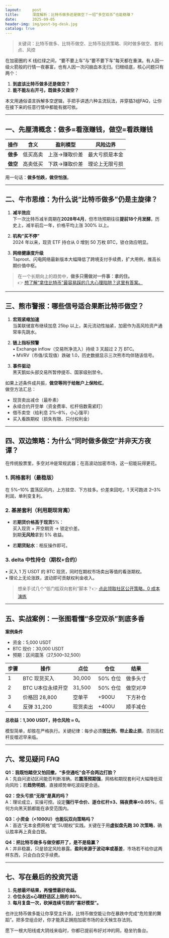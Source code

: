 ```yaml
---
layout:     post
title:      深度解析：比特币做多还是做空？一招“多空双杀”也能稳赚？
date:       2025-09-05
header-img: img/post-bg-desk.jpg
catalog: true
---
```


> 关键词：比特币做多、比特币做空、比特币投资策略、同时做多做空、套利点、风控

在加密圈的 K 线红绿之间，“要不要上车”与“要不要下车”每天都在重演。有人因一级火箭般的行情一夜暴富，也有人因一次闪崩血本无归。归根结底，核心问题只有两个：  
1. **到底该比特币做多还是做空？**  
2. **能不能左右开弓，既做多又做空？**

本文用通俗语言拆解多空逻辑，手把手讲透六种主流玩法，并穿插3组FAQ，让你在接下来的任意行情中都能有据可依。

---

## 一、先厘清概念：做多=看涨赚钱，做空=看跌赚钱

| 操作 | 含义 | 盈利模型 | 风险边界 |
| --- | --- | --- | --- |
| **做多** | 低买高卖 | 上涨→赚取价差 | 最大亏损是本金 |
| **做空** | 高卖低买 | 下跌→赚取价差 | 理论上无限亏损 |

用一句话：**做多怕跌，做空怕涨**。

---

## 二、牛市思维：为什么说“比特币做多”仍是主旋律？

1. **减半效应**  
   下一次比特币减半周期在**2028年4月**，但市场预期往往**提前18个月发酵**。历史上，减半前后一年，价格平均上涨 300% 以上。

2. **机构“买不停”**  
   2024 年以来，现货 ETF 持仓从 0 增到 50 万枚 BTC，锁仓效应明显。

3. **网络健康度升级**  
   Taproot、闪电网络最新版本大幅降低了跨境支付手续费，扩大用例，推高长期价值中枢。

> 在一个长期向上的趋势中，**做多只需做对一件事：拿的住。**  
> 👉 [想了解“拿住比特币”最容易踩的几大心理陷阱？这里有答案。](https://okxdog.com/)

---

## 三、熊市警报：哪些信号适合果断比特币做空？

1. **宏观紧缩加速**  
   当美联储宣布继续加息 25bp 以上，美元流动性抽紧，加密作为高风险资产通常率先跳水。

2. **链上指标预警**  
   • Exchange inflow（交易所净流入）持续 3 天超过 2 万 BTC。  
   • MVRV（市值/实现值）跌破 1.0，历史数据显示三次熊市均伴随该信号。

3. **事件驱动**  
   黑天鹅如头部交易所暂停提币、国家级别禁令。

如果上述条件成共振，**做空等同于给账户上保险杠**。  
做空方法汇总：  
- 现货卖出减仓（最朴素）  
- 永续合约开空单（资金费率、杠杆倍数需紧盯）  
- 借币卖空（给利息 2%–8%，小心强平）  
- 买入看跌期权（损失有限、只付权利金）

---

## 四、双边策略：为什么“同时做多做空”并非天方夜谭？

在传统股票里，多空对冲是常规武器；在高波动加密市场，这一招能玩得更花。

### 1. 网格套利（最稳版）

在 5%–10% 震荡区间内，上方挂空、下方挂多。价差来回吃，1 天可跑进 2–3% 利润，单利变复利。

### 2. 基差套利（利用期现背离）

- 若**期货价格高于现货**5%：  
  买入现货 + 开空期货 → 锁定价差。  
  到期**无风险**拿到 5% 收益。

- 若**期货贴水**：相反操作即可。

### 3. delta 中性持仓（期权+合约）

• 买入 1 万 USDT 的 BTC 现货，同时在期权市场卖出等值的看涨期权。  
• 理论上无论涨跌，波动即可贡献权利金收入。

> 想亲手试几个“低门槛双向套利”脚本？👉 [点此领取社区公开策略，0 成本演练](https://okxdog.com/)

---

## 五、实战案例：一张图看懂“多空双杀”到底多香

**案例条件**  
- 资金：5,000 USDT  
- BTC 现价：30,000 USDT  
- 预期：区间震荡（27,500–32,500）  

| 步骤 | 操作 | 点位 | 仓位 | 结果 |
| --- | --- | --- | --- | --- |
| 1 | BTC 现货买入 | 30,000 |  50% 仓位 | 做多头寸 |
| 2 | BTC U本位永续开空 | 31,500 | 50% 仓位 | 做空对冲 |
| 3 | 价格回 28,800 | 空单平 | +900U | 下方补仓 |
| 4 | 反弹 31,200 | 现货卖出 | +400U | 顺手减仓 |

**总收益：1,300 USDT，持仓风险 ≈ 0。**  

模型简单，却胜在严格执行。关键纪律：每步必须**按比例、带止盈止损**，否则高杠杆反噬迟早来临。

---

## 六、常见疑问 FAQ

**Q1：我既怕踏空又怕回撤，“多空通吃”会不会两边打脸？**  
A：先自问波动区间能否判断准确。若**震荡预期强**，网格和期现套利可大幅降低双向风险；若**趋势明朗**，直接顺势单吃波段更合适。

**Q2：空头亏损“无限”是真的吗？**  
A：理论成立，实操可控。设定**强行平仓价、逐仓杠杆≤3、隔夜费率<0.05%**，任何方向黑天鹅都能在承受范围内。

**Q3：小资金（<1000U）也能玩双向策略吗？**  
A：首选“无本金费网格”或“5U期权”实践。关键在于用**虚拟盘先跑 30 次策略**，确认胜率再上真金白银。

**Q4：把比特币做多与做空都开了，是不是稳赢？**  
A：并非稳赢，只是锁定风险暴露。**盈利来源于波动率或基差**，市场若不给你这两样东西，只会白白交手续费。

---

## 七、写在最后的投资咒语

1. **先想最坏结果，再憧憬最好收益。**  
2. **仓位永远≤心理舒适区上限的 80%**。  
3. **每月复盘一次，砍掉连续亏损的“喜好模型”。**

也许比特币做多能让你享受主升浪，比特币做空能让你在暴跌中完成“危险里的舞蹈”。把多空组合好，你才能真正拥抱加密市场的全天候生存法则。  

愿下一根大阳线或大阴线来临时，你都已提前布好对冲的网，稳坐钓鱼台。